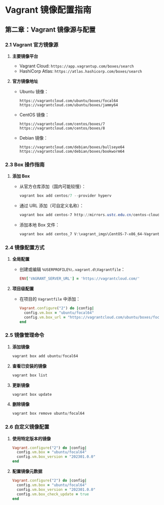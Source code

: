 # Vagrant 镜像配置指南

## 第二章：Vagrant 镜像源与配置

### 2.1 Vagrant 官方镜像源

1. **主要镜像平台**
   - Vagrant Cloud: `https://app.vagrantup.com/boxes/search`
   - HashiCorp Atlas: `https://atlas.hashicorp.com/boxes/search`

2. **官方镜像地址**
   - Ubuntu 镜像：
     ```
     https://vagrantcloud.com/ubuntu/boxes/focal64
     https://vagrantcloud.com/ubuntu/boxes/jammy64
     ```
   - CentOS 镜像：
     ```
     https://vagrantcloud.com/centos/boxes/7
     https://vagrantcloud.com/centos/boxes/8
     ```
   - Debian 镜像：
     ```
     https://vagrantcloud.com/debian/boxes/bullseye64
     https://vagrantcloud.com/debian/boxes/bookworm64
     ```

### 2.3 Box 操作指南

1. **添加 Box**
   - 从官方仓库添加（国内可能较慢）：
     ```powershell
     vagrant box add centos/7 --provider hyperv
     ```
   
   - 通过 URL 添加（可自定义名称）：
     ```powershell
     vagrant box add centos-7 http://mirrors.ustc.edu.cn/centos-cloud/centos/7/vagrant/x86_64/images/CentOS-7-x86_64-Vagrant-2004_01.VirtualBox.box
     ```
   
   - 添加本地 Box 文件：
     ```powershell
     vagrant box add centos_7 V:\vagrant_imgs\CentOS-7-x86_64-Vagrant-2004_01.VirtualBox.box
     ```

### 2.4 镜像配置方式

1. **全局配置**
   - 创建或编辑 `%USERPROFILE%\.vagrant.d\Vagrantfile`：
     ```ruby
     ENV['VAGRANT_SERVER_URL'] = 'https://vagrantcloud.com/'
     ```

2. **项目级配置**
   - 在项目的 `Vagrantfile` 中添加：
     ```ruby
     Vagrant.configure("2") do |config|
       config.vm.box = "ubuntu/focal64"
       config.vm.box_url = "https://vagrantcloud.com/ubuntu/boxes/focal64"
     end
     ```

### 2.5 镜像管理命令

1. **添加镜像**
   ```powershell
   vagrant box add ubuntu/focal64
   ```

2. **查看已安装的镜像**
   ```powershell
   vagrant box list
   ```

3. **更新镜像**
   ```powershell
   vagrant box update
   ```

4. **删除镜像**
   ```powershell
   vagrant box remove ubuntu/focal64
   ```

### 2.6 自定义镜像配置

1. **使用特定版本的镜像**
   ```ruby
   Vagrant.configure("2") do |config|
     config.vm.box = "ubuntu/focal64"
     config.vm.box_version = "202301.0.0"
   end
   ```

2. **配置镜像元数据**
   ```ruby
   Vagrant.configure("2") do |config|
     config.vm.box = "ubuntu/focal64"
     config.vm.box_version = "202301.0.0"
     config.vm.box_check_update = true
   end
   ```